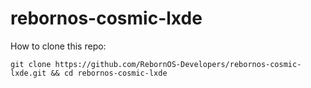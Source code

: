 # rebornos-cosmic-lxde

How to clone this repo:

```
git clone https://github.com/RebornOS-Developers/rebornos-cosmic-lxde.git && cd rebornos-cosmic-lxde
```

